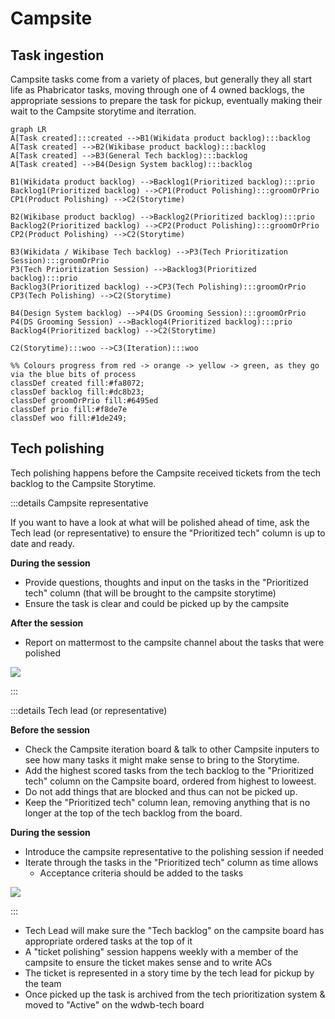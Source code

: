 # Campsite

## Task ingestion

Campsite tasks come from a variety of places, but generally they all start life as Phabricator tasks, moving through one of 4 owned backlogs, the appropriate sessions to prepare the task for pickup, eventually making their wait to the Campsite storytime and iterration.

```mermaid
graph LR
A[Task created]:::created -->B1(Wikidata product backlog):::backlog
A[Task created] -->B2(Wikibase product backlog):::backlog
A[Task created] -->B3(General Tech backlog):::backlog
A[Task created] -->B4(Design System backlog):::backlog

B1(Wikidata product backlog) -->Backlog1(Prioritized backlog):::prio
Backlog1(Prioritized backlog) -->CP1(Product Polishing):::groomOrPrio
CP1(Product Polishing) -->C2(Storytime)

B2(Wikibase product backlog) -->Backlog2(Prioritized backlog):::prio
Backlog2(Prioritized backlog) -->CP2(Product Polishing):::groomOrPrio
CP2(Product Polishing) -->C2(Storytime)

B3(Wikidata / Wikibase Tech backlog) -->P3(Tech Prioritization Session):::groomOrPrio
P3(Tech Prioritization Session) -->Backlog3(Prioritized backlog):::prio
Backlog3(Prioritized backlog) -->CP3(Tech Polishing):::groomOrPrio
CP3(Tech Polishing) -->C2(Storytime)

B4(Design System backlog) -->P4(DS Grooming Session):::groomOrPrio
P4(DS Grooming Session) -->Backlog4(Prioritized backlog):::prio
Backlog4(Prioritized backlog) -->C2(Storytime)

C2(Storytime):::woo -->C3(Iteration):::woo

%% Colours progress from red -> orange -> yellow -> green, as they go via the blue bits of process
classDef created fill:#fa8072;
classDef backlog fill:#dc8b23;
classDef groomOrPrio fill:#6495ed
classDef prio fill:#f8de7e
classDef woo fill:#1de249;
```

## Tech polishing

Tech polishing happens before the Campsite received tickets from the tech backlog to the Campsite Storytime.

<ProcessTable
  :what="[
    'A weekly 45 minuite meeting to polish tech backlog tickets about to head to Campsite Storytime.',
  ]"
  :why="[
    'Specify possible missing details in the tickets to be presented in the Campsite Storytime',
    'Have a more productive and time-efficent Storytime meeting, by having som questions asked in advance'
  ]"
  who="Tech lead (or representative), Campsite representative"
  since="November 2020"
/>

:::details Campsite representative

If you want to have a look at what will be polished ahead of time, ask the Tech lead (or representative) to ensure the "Prioritized tech" column is up to date and ready.

**During the session**

- Provide questions, thoughts and input on the tasks in the "Prioritized tech" column (that will be brought to the campsite storytime)
- Ensure the task is clear and could be picked up by the campsite

**After the session**

- Report on mattermost to the campsite channel about the tasks that were polished

![](https://i.imgur.com/A2MR204.png)

:::

:::details Tech lead (or representative)

**Before the session**

- Check the Campsite iteration board & talk to other Campsite inputers to see how many tasks it might make sense to bring to the Storytime.
- Add the highest scored tasks from the tech backlog to the "Prioritized tech" column on the Campsite board, ordered from highest to loweest.
- Do not add things that are blocked and thus can not be picked up.
- Keep the "Prioritized tech" column lean, removing anything that is no longer at the top of the tech backlog from the board.

**During the session**

- Introduce the campsite representative to the polishing session if needed
- Iterate through the tasks in the "Prioritized tech" column as time allows
  - Acceptance criteria should be added to the tasks

![](https://i.imgur.com/p1jJo8M.png)

:::

- Tech Lead will make sure the "Tech backlog" on the campsite board has appropriate ordered tasks at the top of it
- A "ticket polishing" session happens weekly with a member of the campsite to ensure the ticket makes sense and to write ACs
- The ticket is represented in a story time by the tech lead for pickup by the team
- Once picked up the task is archived from the tech prioritization system & moved to "Active" on the wdwb-tech board
